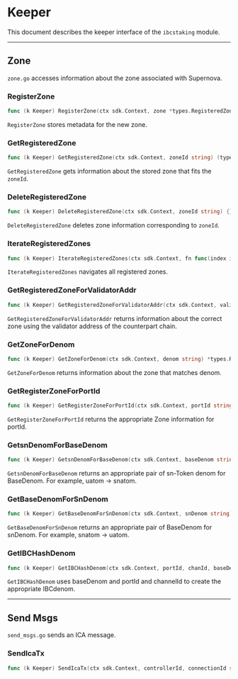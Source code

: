 # Keeper

This document describes the keeper interface of the `ibcstaking` module.

---

## Zone

`zone.go` accesses information about the zone associated with Supernova.

### RegisterZone
```go
func (k Keeper) RegisterZone(ctx sdk.Context, zone *types.RegisteredZone) {}
```

`RegisterZone` stores metadata for the new zone.

### GetRegisteredZone
```go
func (k Keeper) GetRegisteredZone(ctx sdk.Context, zoneId string) (types.RegisteredZone, bool) {}
```

`GetRegisteredZone` gets information about the stored zone that fits the `zoneId`.

### DeleteRegisteredZone
```go
func (k Keeper) DeleteRegisteredZone(ctx sdk.Context, zoneId string) {}
```

`DeleteRegisteredZone` deletes zone information corresponding to `zoneId`.

### IterateRegisteredZones
```go
func (k Keeper) IterateRegisteredZones(ctx sdk.Context, fn func(index int64, zoneInfo types.RegisteredZone) (stop bool)) {}
```

`IterateRegisteredZones` navigates all registered zones.

### GetRegisteredZoneForValidatorAddr
```go
func (k Keeper) GetRegisteredZoneForValidatorAddr(ctx sdk.Context, validatorAddr string) *types.RegisteredZone {}
```

`GetRegisteredZoneForValidatorAddr` returns information about the correct zone using the validator address of the counterpart chain.

### GetZoneForDenom
```go
func (k Keeper) GetZoneForDenom(ctx sdk.Context, denom string) *types.RegisteredZone {}
```

`GetZoneForDenom` returns information about the zone that matches denom.

### GetRegisterZoneForPortId
```go
func (k Keeper) GetRegisterZoneForPortId(ctx sdk.Context, portId string) (*types.RegisteredZone, bool) {}
```

`GetRegisterZoneForPortId` returns the appropriate Zone information for portId.

### GetsnDenomForBaseDenom
```go
func (k Keeper) GetsnDenomForBaseDenom(ctx sdk.Context, baseDenom string) string {}
```

`GetsnDenomForBaseDenom` returns an appropriate pair of sn-Token denom for BaseDenom.
For example, uatom -> snatom.

### GetBaseDenomForSnDenom
```go
func (k Keeper) GetBaseDenomForSnDenom(ctx sdk.Context, snDenom string) string {}
```

`GetBaseDenomForSnDenom` returns an appropriate pair of BaseDenom for snDenom.
For example, snatom -> uatom.

### GetIBCHashDenom
```go
func (k Keeper) GetIBCHashDenom(ctx sdk.Context, portId, chanId, baseDenom string) string {}
```

`GetIBCHashDenom` uses baseDenom and portId and channelId to create the appropriate IBCdenom.

---

## Send Msgs
`send_msgs.go` sends an ICA message.

### SendIcaTx
```go
func (k Keeper) SendIcaTx(ctx sdk.Context, controllerId, connectionId string, msgs []sdk.Msg) error {}
```